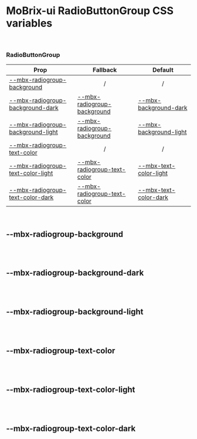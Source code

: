 # MoBrix-ui RadioButtonGroup CSS variables

<br>

### RadioButtonGroup

| Prop                                                                  | Fallback                                                  | Default                                                           |
| --------------------------------------------------------------------- | --------------------------------------------------------- | ----------------------------------------------------------------- |
| [--mbx-radiogroup-background](#mbx-radiogroup-background)             | <div style="text-align:center;width:100%;">/</div>        | <div style="text-align:center;width:100%;">/</div>                |
| [--mbx-radiogroup-background-dark](#mbx-radiogroup-background-dark)   | [--mbx-radiogroup-background](#mbx-radiogroup-background) | [--mbx-background-dark](global-css-vars.md#mbx-background-dark)   |
| [--mbx-radiogroup-background-light](#mbx-radiogroup-background-light) | [--mbx-radiogroup-background](#mbx-radiogroup-background) | [--mbx-background-light](global-css-vars.md#mbx-background-light) |
| [--mbx-radiogroup-text-color](#mbx-radiogroup-text-color)             | <div style="text-align:center;width:100%;">/</div>        | <div style="text-align:center;width:100%;">/</div>                |
| [--mbx-radiogroup-text-color-light](#mbx-radiogroup-text-color-light) | [--mbx-radiogroup-text-color](#mbx-radiogroup-text-color) | [--mbx-text-color-light](global-css-vars.md#mbx-text-color-light) |
| [--mbx-radiogroup-text-color-dark](#mbx-radiogroup-text-color-dark)   | [--mbx-radiogroup-text-color](#mbx-radiogroup-text-color) | [--mbx-text-color-dark](global-css-vars.md#mbx-text-color-dark)   |

<br>

## --mbx-radiogroup-background

<br>

<br>

## --mbx-radiogroup-background-dark

<br>

<br>

## --mbx-radiogroup-background-light

<br>

<br>

## --mbx-radiogroup-text-color

<br>

<br>

## --mbx-radiogroup-text-color-light

<br>

<br>

## --mbx-radiogroup-text-color-dark

<br>
